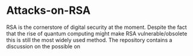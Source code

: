 # Attacks-on-RSA

RSA is the cornerstore of digital security at the moment. Despite the fact that the rise of quantum computing might make RSA vulnerable/obsolete this is still the most widely used method. The repository contains a discussion on the possible on
